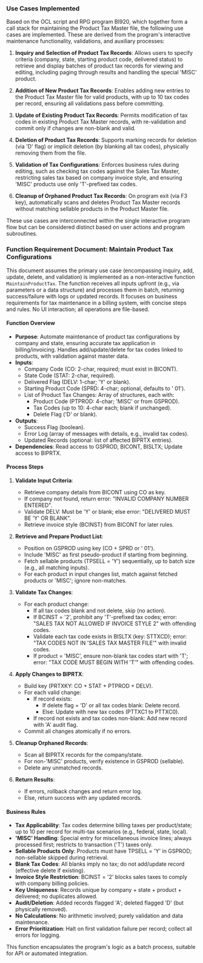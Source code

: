 ### Use Cases Implemented
Based on the OCL script and RPG program BI920, which together form a call stack for maintaining the Product Tax Master file, the following use cases are implemented. These are derived from the program's interactive maintenance functionality, validations, and auxiliary processes:

1. **Inquiry and Selection of Product Tax Records**: Allows users to specify criteria (company, state, starting product code, delivered status) to retrieve and display batches of product tax records for viewing and editing, including paging through results and handling the special 'MISC' product.

2. **Addition of New Product Tax Records**: Enables adding new entries to the Product Tax Master file for valid products, with up to 10 tax codes per record, ensuring all validations pass before committing.

3. **Update of Existing Product Tax Records**: Permits modification of tax codes in existing Product Tax Master records, with re-validation and commit only if changes are non-blank and valid.

4. **Deletion of Product Tax Records**: Supports marking records for deletion (via 'D' flag) or implicit deletion (by blanking all tax codes), physically removing them from the file.

5. **Validation of Tax Configurations**: Enforces business rules during editing, such as checking tax codes against the Sales Tax Master, restricting sales tax based on company invoice style, and ensuring 'MISC' products use only 'T'-prefixed tax codes.

6. **Cleanup of Orphaned Product Tax Records**: On program exit (via F3 key), automatically scans and deletes Product Tax Master records without matching sellable products in the Product Master file.

These use cases are interconnected within the single interactive program flow but can be considered distinct based on user actions and program subroutines.

### Function Requirement Document: Maintain Product Tax Configurations
This document assumes the primary use case (encompassing inquiry, add, update, delete, and validation) is implemented as a non-interactive function `MaintainProductTax`. The function receives all inputs upfront (e.g., via parameters or a data structure) and processes them in batch, returning success/failure with logs or updated records. It focuses on business requirements for tax maintenance in a billing system, with concise steps and rules. No UI interaction; all operations are file-based.

#### Function Overview
- **Purpose**: Automate maintenance of product tax configurations by company and state, ensuring accurate tax application in billing/invoicing. Handles add/update/delete for tax codes linked to products, with validation against master data.
- **Inputs**:
  - Company Code (CO: 2-char, required; must exist in BICONT).
  - State Code (STAT: 2-char, required).
  - Delivered Flag (DELV: 1-char; 'Y' or blank).
  - Starting Product Code (SPRD: 4-char; optional, defaults to '  01').
  - List of Product Tax Changes: Array of structures, each with:
    - Product Code (PTPROD: 4-char; 'MISC' or from GSPROD).
    - Tax Codes (up to 10: 4-char each; blank if unchanged).
    - Delete Flag ('D' or blank).
- **Outputs**:
  - Success Flag (boolean).
  - Error Log (array of messages with details, e.g., invalid tax codes).
  - Updated Records (optional: list of affected BIPRTX entries).
- **Dependencies**: Read access to GSPROD, BICONT, BISLTX; Update access to BIPRTX.

#### Process Steps
1. **Validate Input Criteria**:
   - Retrieve company details from BICONT using CO as key.
   - If company not found, return error: "INVALID COMPANY NUMBER ENTERED".
   - Validate DELV: Must be 'Y' or blank; else error: "DELIVERED MUST BE 'Y' OR BLANK".
   - Retrieve invoice style (BCINST) from BICONT for later rules.

2. **Retrieve and Prepare Product List**:
   - Position on GSPROD using key (CO + SPRD or '  01').
   - Include 'MISC' as first pseudo-product if starting from beginning.
   - Fetch sellable products (TPSELL = 'Y') sequentially, up to batch size (e.g., all matching inputs).
   - For each product in input changes list, match against fetched products or 'MISC'; ignore non-matches.

3. **Validate Tax Changes**:
   - For each product change:
     - If all tax codes blank and not delete, skip (no action).
     - If BCINST = '2', prohibit any 'T'-prefixed tax codes; error: "SALES TAX NOT ALLOWED IF INVOICE STYLE 2" with offending codes.
     - Validate each tax code exists in BISLTX (key: STTXCD); error: "TAX CODES NOT IN 'SALES TAX MASTER FILE'" with invalid codes.
     - If product = 'MISC', ensure non-blank tax codes start with 'T'; error: "TAX CODE MUST BEGIN WITH 'T'" with offending codes.

4. **Apply Changes to BIPRTX**:
   - Build key (PRTXKY: CO + STAT + PTPROD + DELV).
   - For each valid change:
     - If record exists:
       - If delete flag = 'D' or all tax codes blank: Delete record.
       - Else: Update with new tax codes (PTTXC1 to PTTXC0).
     - If record not exists and tax codes non-blank: Add new record with 'A' audit flag.
   - Commit all changes atomically if no errors.

5. **Cleanup Orphaned Records**:
   - Scan all BIPRTX records for the company/state.
   - For non-'MISC' products, verify existence in GSPROD (sellable).
   - Delete any unmatched records.

6. **Return Results**:
   - If errors, rollback changes and return error log.
   - Else, return success with any updated records.

#### Business Rules
- **Tax Applicability**: Tax codes determine billing taxes per product/state; up to 10 per record for multi-tax scenarios (e.g., federal, state, local).
- **'MISC' Handling**: Special entry for miscellaneous invoice lines; always processed first; restricts to transaction ('T') taxes only.
- **Sellable Products Only**: Products must have TPSELL = 'Y' in GSPROD; non-sellable skipped during retrieval.
- **Blank Tax Codes**: All blanks imply no tax; do not add/update record (effective delete if existing).
- **Invoice Style Restriction**: BCINST = '2' blocks sales taxes to comply with company billing policies.
- **Key Uniqueness**: Records unique by company + state + product + delivered; no duplicates allowed.
- **Audit/Deletion**: Added records flagged 'A'; deleted flagged 'D' (but physically removed).
- **No Calculations**: No arithmetic involved; purely validation and data maintenance.
- **Error Prioritization**: Halt on first validation failure per record; collect all errors for logging.

This function encapsulates the program's logic as a batch process, suitable for API or automated integration.